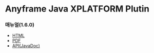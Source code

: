 Anyframe Java XPLATFORM Plutin
====

### 매뉴얼(1.6.0)
* [HTML](http://dev.anyframejava.org/docs/anyframe/plugin/optional/xplatform/1.6.0/reference/htmlsingle/xplatform.html)
* [PDF](http://dev.anyframejava.org/docs/anyframe/plugin/optional/xplatform/1.6.0/reference/pdf/xplatform-1.6.0.pdf)
* [API(JavaDoc)](http://dev.anyframejava.org/docs/anyframe/plugin/optional/xplatform/1.6.0/javadoc/index.html)

